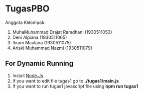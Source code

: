 # TugasPBO
Anggota Kelompok: 
1. MuhaMuhammad Drajat Ramdhani (1930511053)
2. Deni Alpiana (1930511065)
3. Ikram Maulana (1930511075)
4. Ariski Muhammad Nazmi (1930511079)

## For Dynamic Running
1. Install [Node.Js](https://nodejs.org/en/download/)
2. If you want to edit file tugas1 go to **./tugas1/main.js**
3. If you want to run tugas1 javascript file using **npm run tugas1**
